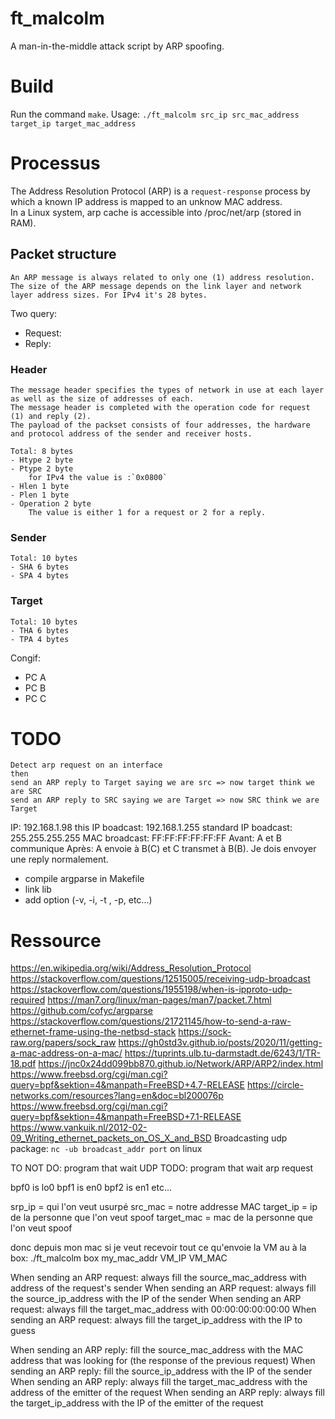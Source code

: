 # ft_malcolm
A man-in-the-middle attack script by ARP spoofing.

# Build

Run the command `make`.
Usage: `./ft_malcolm src_ip src_mac_address target_ip target_mac_address`

# Processus

The Address Resolution Protocol (ARP) is a `request-response` process by which a known IP address is mapped to an unknow MAC address.   
In a Linux system, arp cache is accessible into /proc/net/arp (stored in RAM).

## Packet structure
    An ARP message is always related to only one (1) address resolution.   
    The size of the ARP message depends on the link layer and network layer address sizes. For IPv4 it's 28 bytes.   
     
Two query: 
- Request:
- Reply: 

### Header
    The message header specifies the types of network in use at each layer as well as the size of addresses of each.   
    The message header is completed with the operation code for request (1) and reply (2).    
    The payload of the packset consists of four addresses, the hardware and protocol address of the sender and receiver hosts.  

    Total: 8 bytes   
    - Htype 2 byte
    - Ptype 2 byte
        for IPv4 the value is :`0x0800`
    - Hlen 1 byte
    - Plen 1 byte
    - Operation 2 byte
        The value is either 1 for a request or 2 for a reply.
### Sender
    Total: 10 bytes   
    - SHA 6 bytes
    - SPA 4 bytes
### Target
    Total: 10 bytes   
    - THA 6 bytes
    - TPA 4 bytes
     
Congif:
- PC A
- PC B
- PC C
# TODO
    Detect arp request on an interface
    then
    send an ARP reply to Target saying we are src => now target think we are SRC 
    send an ARP reply to SRC saying we are Target => now SRC think we are Target 

IP:  192.168.1.98
this IP boadcast:  192.168.1.255
standard IP boadcast:  255.255.255.255
MAC broadcast: FF:FF:FF:FF:FF:FF
Avant:
    A et B communique
Après:
    A envoie à B(C) et C transmet à B(B).
Je dois envoyer une reply normalement.


- compile argparse in Makefile
- link lib
- add option (-v, -i, -t , -p, etc...)

# Ressource
https://en.wikipedia.org/wiki/Address_Resolution_Protocol
https://stackoverflow.com/questions/12515005/receiving-udp-broadcast
https://stackoverflow.com/questions/1955198/when-is-ipproto-udp-required
https://man7.org/linux/man-pages/man7/packet.7.html
https://github.com/cofyc/argparse
https://stackoverflow.com/questions/21721145/how-to-send-a-raw-ethernet-frame-using-the-netbsd-stack
https://sock-raw.org/papers/sock_raw
https://gh0std3v.github.io/posts/2020/11/getting-a-mac-address-on-a-mac/
https://tuprints.ulb.tu-darmstadt.de/6243/1/TR-18.pdf
https://jnc0x24dd099bb870.github.io/Network/ARP/ARP2/index.html
https://www.freebsd.org/cgi/man.cgi?query=bpf&sektion=4&manpath=FreeBSD+4.7-RELEASE
https://circle-networks.com/resources?lang=en&doc=bl200076p
https://www.freebsd.org/cgi/man.cgi?query=bpf&sektion=4&manpath=FreeBSD+7.1-RELEASE
https://www.vankuik.nl/2012-02-09_Writing_ethernet_packets_on_OS_X_and_BSD
Broadcasting udp package: `nc -ub broadcast_addr port` on linux

TO NOT DO: program that wait UDP
TODO: program that wait arp request 


bpf0 is lo0
bpf1 is en0
bpf2 is en1
etc...

srp_ip      = qui l'on veut usurpé
src_mac     = notre addresse MAC
target_ip   = ip de la personne que l'on veut spoof
target_mac  = mac de la personne que l'on veut spoof

donc depuis mon mac si je veut recevoir tout ce qu'envoie la VM au à la box:
./ft_malcolm box my_mac_addr VM_IP VM_MAC

When sending an ARP request: always fill the source_mac_address with address of the request's sender 
When sending an ARP request: always fill the source_ip_address with the IP of the sender
When sending an ARP request: always fill the target_mac_address with 00:00:00:00:00:00
When sending an ARP request: always fill the target_ip_address with the IP to guess

When sending an ARP reply: fill the source_mac_address with the MAC address that was looking for (the response of the previous request)
When sending an ARP reply: fill the source_ip_address with the IP of the sender
When sending an ARP reply: always fill the target_mac_address with the address of the emitter of the request
When sending an ARP reply: always fill the target_ip_address with the IP of the emitter of the request
